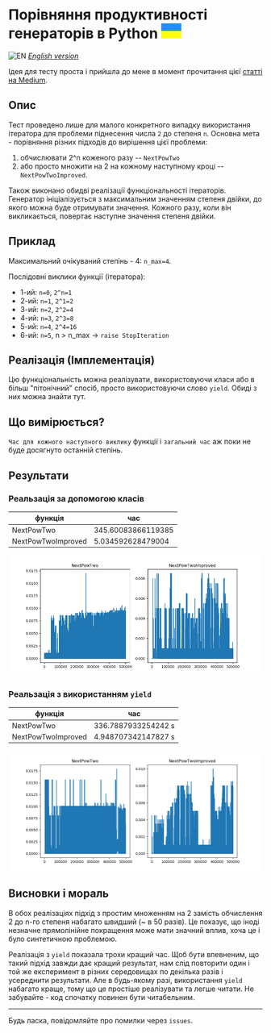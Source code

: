# Порівняння продуктивності генераторів в Python ![UA](https://github.com/ashhitch/ISO-country-flags-icons/blob/master/dist/flags/png/ua.png)

![EN](https://github.com/stevenrskelton/flag-icon/blob/master/png/16/country-4x3/gb.png) _[English version](readme_en.md)_

Ідея для тесту проста і прийшла до мене в момент прочитання цієї [статті на Medium](https://medium.com/quick-code/advanced-python-made-easy-eece317334fa).

## Опис

Тест проведено лише для малого конкретного випадку використання ітератора для проблеми піднеcення числа `2` до степеня `n`.
Основна мета - порівняння різних підходів до вирішення цієї проблеми:

1) обчислювати 2^n коженого разу -- `NextPowTwo`
2) або просто множити на 2 на кожному наступному кроці -- `NextPowTwoImproved`.

Також виконано обидві реалізації функціональності ітераторів.
Генератор ініціалізується з максимальним значенням степеня двійки, до якого можна буде отримувати значення. Кожного разу, коли він викликається, повертає наступне значення степеня двійки.

## Приклад

Максимальний очікуваний степінь - 4: `n_max=4`.

Послідовні виклики функції (ітератора):
* 1-ий: `n=0`, `2^n=1`
* 2-ий: `n=1`, `2^1=2`
* 3-ий: `n=2`, `2^2=4`
* 4-ий: `n=3`, `2^3=8`
* 5-ий: `n=4`, `2^4=16`
* 6-ий: `n=5`, n > n_max -> `raise StopIteration`

## Реалізація (Імплементація)

Цю функціональність можна реалізувати, використовуючи класи або в більш "пітонічний" спосіб, просто використовуючи слово `yield`. Обиді з них можна знайти тут.

## Що вимірюється?

`Час для кожного наступного виклику` функції і `загальний час` аж поки не буде досягнуто останній степінь.

## Результати

### Реальзація за допомогою класів

| функція | час |
| --- | --- |
| NextPowTwo | 345.60083866119385 |
| NextPowTwoImproved | 5.034592628479004 |

![yield implementation plots](./_results/max_n_500000__class.png)

### Реальзація з використанням `yield`

| функція | час |
| --- | --- |
| NextPowTwo | 336.7887933254242 s |
| NextPowTwoImproved | 4.948707342147827 s |

![yield implementation plots](./_results/max_n_500000__yield.png)

## Висновки і мораль

В обох реалізаціях підхід з простим множенням на 2 замість обчислення 2 до n-го степеня набагато швидший (~ в 50 разів). Це показує, що іноді незначне прямолінійне покращення може мати значний вплив, хоча це і було синтетичною проблемою.

Реалізація з `yield` показала трохи кращий час. Щоб бути впевненим, що такий підхід завжди дає кращий результат, нам слід повторити один і той же експеримент в різних середовищах по декілька разів і усереднити результати. Але в будь-якому разі, використання `yield` набагато краще, тому що це простіше реалізувати та легше читати. Не забувайте - код спочатку повинен бути читабельним.

---------------------------------

Будь ласка, повідомляйте про помилки через `issues`.
